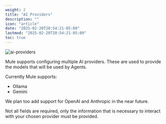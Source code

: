 ```yaml
---
weight: 2
title: "AI Providers"
description: ""
icon: "article"
date: "2025-02-20T20:54:21-05:00"
lastmod: "2025-02-20T20:54:21-05:00"
toc: true
---
```


![ai-providers](https://storage.googleapis.com/mule-storage/ai-providers.png)

Mule supports configuring multiple AI providers. These are used to provide the models that will be used by Agents.

Currently Mule supports:

* Ollama
* Gemini

We plan too add support for OpenAI and Anthropic in the near future.

Not all fields are required, only the information that is necessary to interact with your chosen provider must be provided.